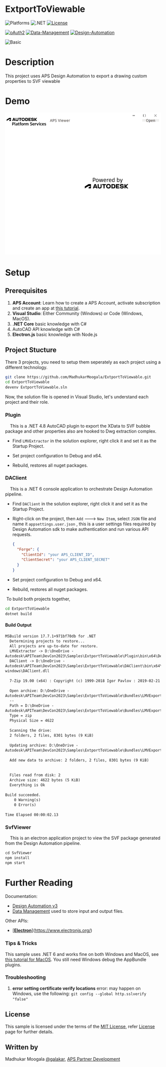 # ExtportToViewable

![Platforms](https://img.shields.io/badge/platform-Windows|MacOS-lightgray.svg)
![.NET](https://img.shields.io/badge/.NET6.0-blue.svg)
[![License](http://img.shields.io/:license-MIT-blue.svg)](http://opensource.org/licenses/MIT)

[![oAuth2](https://img.shields.io/badge/oAuth2-v2-green.svg)](http://developer.autodesk.com/)
[![Data-Management](https://img.shields.io/badge/Data%20Management-v1-green.svg)](http://developer.autodesk.com/)
[![Design-Automation](https://img.shields.io/badge/Design%20Automation-v3-green.svg)](http://developer.autodesk.com/)

![Basic](https://img.shields.io/badge/Level-Basic-blue.svg)

# Description

This project uses APS Design Automation to export a drawing custom properties to SVF viewable

# Demo

![](https://github.com/MadhukarMoogala/ExtportToViewable/blob/main/Media/demo.gif)

# Setup

## Prerequisites

1. **APS Account**: Learn how to create a APS Account, activate subscription and create an app at [this tutorial](https://tutorials.autodesk.io/#create-an-account). 
2. **Visual Studio**: Either Community (Windows) or Code (Windows, MacOS).
3. **.NET Core** basic knowledge with C#
4. AutoCAD API knowledge with C#
5. **Electron.js** basic knowledge with Node.js

## Project Stucture

There  3 projects, you need to setup them seperately as each project using a different technology.

```bash
git clone https://github.com/MadhukarMoogala/ExtportToViewable.git
cd ExtportToViewable
devenv ExtportToViewable.sln
```

Now, the solution file is opened in Visual Studio, let's understand each project and their role.

### Plugin

    This is a .NET 4.8 AutoCAD plugin to export the XData to SVF bubble package and other properties also are hooked to  Dwg extraction complex.

- Find `LMVExtractor` in the solution explorer, right click it and set it as the Startup Project.

- Set project configuration to Debug and x64.

- Rebuild, restores all nuget packages.

### DAClient

    This is a .NET 6 console application to orchestrate Design Automation pipeline.

- Find `DAClient` in the solution explorer, right click it and set it as the Startup Project.

- Right-click on the project, then `Add` ---> `New Item`, select `JSON` file and name it `appsettings.user.json` , this is a user settings files required by Design Automation sdk to make authentication and run various API requests.
  
  ```json
  {
    "Forge": {
      "ClientId": "your APS_CLIENT_ID",
      "ClientSecret": "your APS_CLIENT_SECRET"
    }
  }
  ```

- Set project configuration to Debug and x64.

- Rebuild, restores all nuget packages.

 To build both projects together,

```bash
cd ExtportToViewable
dotnet build
```

#### Build Output

```
MSBuild version 17.7.1+971bf70db for .NET
  Determining projects to restore...
  All projects are up-to-date for restore.
  LMVExtractor -> D:\OneDrive - Autodesk\APITeam\DevCon2023\Samples\ExtportToViewable\Plugin\bin\x64\Debug\TestLMVExtractor.dll
  DAClient -> D:\OneDrive - Autodesk\APITeam\DevCon2023\Samples\ExtportToViewable\DAClient\bin\x64\Debug\net6.0-windows\DAClient.dll

  7-Zip 19.00 (x64) : Copyright (c) 1999-2018 Igor Pavlov : 2019-02-21

  Open archive: D:\OneDrive - Autodesk\APITeam\DevCon2023\Samples\ExtportToViewable\Bundles\LMVExporter.bundle.zip
  --
  Path = D:\OneDrive - Autodesk\APITeam\DevCon2023\Samples\ExtportToViewable\Bundles\LMVExporter.bundle.zip
  Type = zip
  Physical Size = 4622

  Scanning the drive:
  2 folders, 2 files, 8301 bytes (9 KiB)

  Updating archive: D:\OneDrive - Autodesk\APITeam\DevCon2023\Samples\ExtportToViewable\Bundles\LMVExporter.bundle.zip

  Add new data to archive: 2 folders, 2 files, 8301 bytes (9 KiB)


  Files read from disk: 2
  Archive size: 4622 bytes (5 KiB)
  Everything is Ok

Build succeeded.
    0 Warning(s)
    0 Error(s)

Time Elapsed 00:00:02.13
```

### SvfViewer

    This is an electron application project to view the SVF package generated from the Design Automation pipeline.

```
cd SvfViewer
npm install
npm start
```

# Further Reading

Documentation:

- [Design Automation v3](https://aps.autodesk.com/en/docs/design-automation/v3/developers_guide/overview/)
- [Data Management](https://aps.autodesk.com/en/docs/data/v2/reference/http/) used to store input and output files.

Other APIs:

- [[**Electron**](https://www.electronjs.org/)](https://www.electronjs.org/)

### Tips & Tricks

This sample uses .NET 6 and works fine on both Windows and MacOS, see [this tutorial for MacOS](https://github.com/augustogoncalves/dotnetcoreheroku). You still need Windows debug the AppBundle plugins.

### Troubleshooting

1. **error setting certificate verify locations** error: may happen on Windows, use the following: `git config --global http.sslverify "false"`

## License

This sample is licensed under the terms of the [MIT License](http://opensource.org/licenses/MIT), refer [License](https://github.com/MadhukarMoogala/ExtportToViewable/blob/main/LICENSE) page for further details.

## Written by

Madhukar Moogala  [@galakar](https://twitter.com/galakar), [APS Partner Development](http://aps.autodesk.com)
